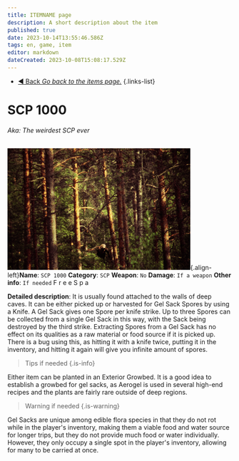 ```yaml
---
title: ITEMNAME page
description: A short description about the item
published: true
date: 2023-10-14T13:55:46.586Z
tags: en, game, item
editor: markdown
dateCreated: 2023-10-08T15:08:17.529Z
---
```


- [:arrow_backward: Back *Go back to the items page.*](/en/game/items)
{.links-list}
# SCP 1000
###### Aka: The weirdest SCP ever
![items.png](/images/templates/items.png){.align-left}**Name**: `SCP 1000`
**Category**: `SCP`
**Weapon**: `No`
**Damage**: `If a weapon`
**Other info**: `If needed`
F
r
e
e 
S
p
a

**Detailed description**: It is usually found attached to the walls of deep caves. It can be either picked up or harvested for Gel Sack Spores by using a Knife. A Gel Sack gives one Spore per knife strike. Up to three Spores can be collected from a single Gel Sack in this way, with the Sack being destroyed by the third strike. Extracting Spores from a Gel Sack has no effect on its qualities as a raw material or food source if it is picked up. There is a bug using this, as hitting it with a knife twice, putting it in the inventory, and hitting it again will give you infinite amount of spores.
> Tips if needed
{.is-info}

Either item can be planted in an Exterior Growbed. It is a good idea to establish a growbed for gel sacks, as Aerogel is used in several high-end recipes and the plants are fairly rare outside of deep regions.
> Warning if needed
{.is-warning}

Gel Sacks are unique among edible flora species in that they do not rot while in the player's inventory, making them a viable food and water source for longer trips, but they do not provide much food or water individually. However, they only occupy a single spot in the player's inventory, allowing for many to be carried at once.